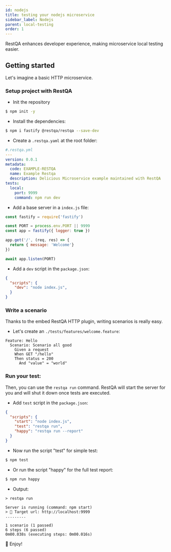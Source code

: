 ```yaml
---
id: nodejs
title: testing your nodejs microservice
sidebar_label: Nodejs
parent: local-testing
order: 1
---
```


RestQA enhances developer experience, making microservice local testing easier.

## Getting started

Let's imagine a basic HTTP microservice.

### Setup project with RestQA

- Init the repository
```bash
$ npm init -y
```

- Install the dependencies:
```bash
$ npm i fastify @restqa/restqa --save-dev
```

- Create a `.restqa.yaml` at the root folder:

```yml
#.restqa.yml
---
version: 0.0.1
metadata:
  code: EXAMPLE-RESTQA
  name: Example Restqa
  description: Delicious Microservice example maintained with RestQA
tests:
  local:
    port: 9999
    command: npm run dev
```

- Add a base server in a `index.js` file:

```js
const fastify = require('fastify')

const PORT = process.env.PORT || 9999
const app = fastify({ logger: true })

app.get('/', (req, res) => {
  return { message: 'Welcome'}
})

await app.listen(PORT)
```

- Add a `dev` script in the `package.json`:

```json
{
  "scripts": {
    "dev": "node index.js",
  }
}
```

### Write a scenario

Thanks to the embed RestQA HTTP plugin, writing scenarios is really easy.

- Let's create an `./tests/features/welcome.feature`:

```gherkin
Feature: Hello
  Scenario: Scenario all good
    Given a request
    When GET "/hello"
    Then status = 200
      And "value" = "world"
```

### Run your test:

Then, you can use the `restqa run` command.
RestQA will start the server for you and will shut it down once tests are executed.

- Add `test` script in the `package.json`:
```json {4}
{
  "scripts": {
    "start": "node index.js",
    "test": "restqa run",
    "happy": "restqa run --report"
  }
}
```

- Now run the script "test" for simple test:

```bash
$ npm test
```

- Or run the script "happy" for the full test report:

```bash
$ npm run happy
```

- Output:

```shell
> restqa run 

Server is running (command: npm start)
> 🏹 Target url: http://localhost:9999
.........

1 scenario (1 passed)
6 steps (6 passed)
0m00.038s (executing steps: 0m00.016s)
```

🎉 Enjoy!
